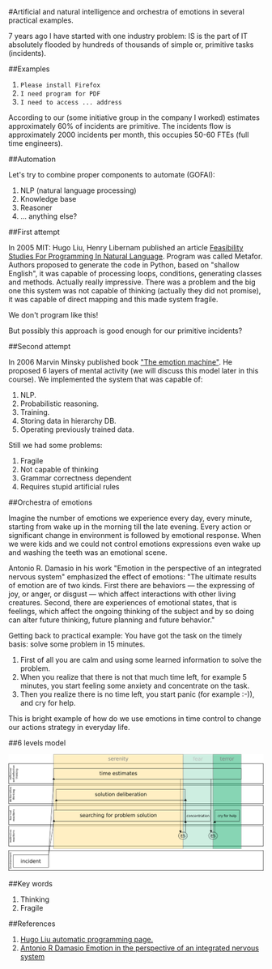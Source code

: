 #Artificial and natural intelligence and orchestra of emotions in several practical examples.

7 years ago I have started with one industry problem: IS is the part of IT absolutely flooded by hundreds of thousands of simple or, primitive tasks (incidents).

##Examples

1. `Please install Firefox`
1. `I need program for PDF`
1. `I need to access ... address`

According to our (some initiative group in the company I worked) estimates approximately 60% of incidents are primitive. The incidents flow is approximately 2000 incidents per month, this occupies 50-60 FTEs (full time engineers).

##Automation

Let's try to combine proper components to automate (GOFAI):

1. NLP (natural language processing)
1. Knowledge base
1. Reasoner
1. ... anything else?

##First attempt

In 2005 MIT:  Hugo Liu, Henry Libernam published an article [Feasibility Studies For Programming In Natural Language](Https://www.google.ru/url?sa=t&rct=j&q=&esrc=s&source=web&cd=2&ved=0CCUQFjAB&url=http%3A%2F%2Fmedia.mit.edu%2F~lieber%2FPublications%2FFeasibility-Nat-Lang-Prog.pdf&ei=nzWoU7CMJuH8ywO29oHoDg&usg=AFQjCNFSRKk6nhiHG5UsGHUd8ZMrysR3yg&sig2=9h0PjxgZwq-4V27aYuCaMA&bvm=bv.69411363,d.bGQ&cad=rja). Program was called Metafor. Authors proposed to generate the code in Python, based on "shallow English", it was capable of processing loops, conditions, generating classes and methods. Actually really impressive. There was a problem and the big one this system was not capable of thinking (actually they did not promise), it was capable of direct mapping and this made system fragile.

We don't program like this!

But possibly this approach is good enough for our primitive incidents?

##Second attempt

In 2006 Marvin Minsky published book ["The emotion machine"](http://en.wikipedia.org/wiki/The_Emotion_Machine). He proposed 6 layers of mental activity (we will discuss this model later in this course). We implemented the system that was capable of:

1. NLP.
1. Probabilistic reasoning.
1. Training.
1. Storing data in hierarchy DB.
1. Operating previously trained data.

Still we had some problems:

1. Fragile
1. Not capable of thinking
1. Grammar correctness dependent
1. Requires stupid artificial rules


##Orchestra of emotions

Imagine the number of emotions we experience every day, every minute, starting from wake up in the morning till the late evening. Every action or significant change in environment is followed by emotional response. When we were kids and we could not control emotions expressions even wake up and washing the teeth was an emotional scene.

Antonio R. Damasio in his work "Emotion in the perspective of an integrated nervous system" emphasized the effect of emotions: "The ultimate results of emotion are of two kinds. First there are behaviors — the expressing of joy, or anger, or disgust — which affect interactions with other living creatures. Second, there are experiences of emotional states, that is feelings, which affect the ongoing thinking of the subject and by so doing can alter future thinking, future planning and future behavior."

Getting back to practical example: You have got the task on the timely basis: solve some problem in 15 minutes.

1. First of all you are calm and using some learned information to solve the problem.
1. When you realize that there is not that much time left, for example 5 minutes, you start feeling some anxiety and concentrate on the task.
1. Then you realize there is no time left, you start panic (for example :-)), and cry for help.

This is bright example of how do we use emotions in time control to change our actions strategy in everyday life. 

##6 levels model

![Orchestra of emotions](figure1_orchestra_of_emotions.png)

##Key words

1. Thinking
1. Fragile

##References

1. [Hugo Liu automatic programming page.](http://larifari.org/writing/automatic-programming/)
1. [Antonio R Damasio Emotion in the perspective of an integrated nervous system](https://www.researchgate.net/publication/13632270_Emotion_in_the_perspective_of_an_integrated_nervous_system)


